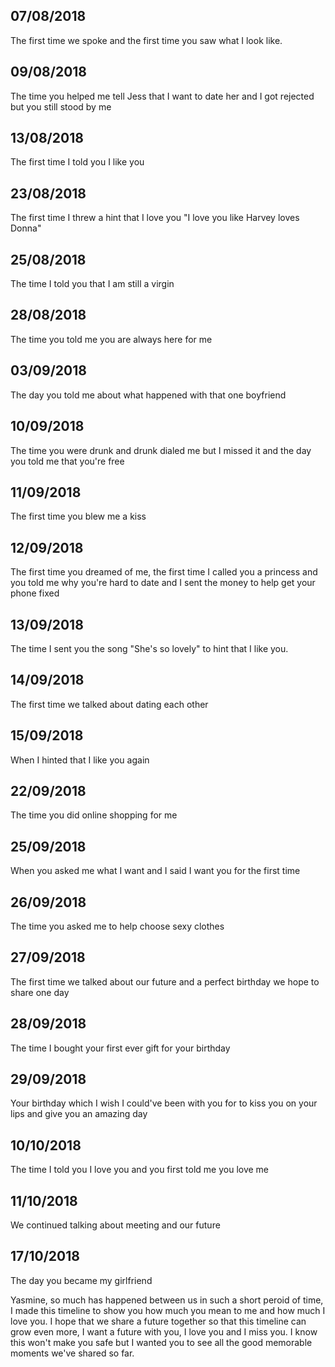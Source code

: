 ## 07/08/2018
The first time we spoke and the first time you saw what I look like.

## 09/08/2018  
The time you helped me tell Jess that I want to date her and I got rejected but you still stood by me

## 13/08/2018  
The first time I told you I like you

## 23/08/2018  
The first time I threw a hint that I love you "I love you like Harvey loves Donna"

## 25/08/2018  
The time I told you that I am still a virgin

## 28/08/2018 
The time you told me you are always here for me

## 03/09/2018  
The day you told me about what happened with that one boyfriend

## 10/09/2018 
The time you were drunk and drunk dialed me but I missed it and the day you told me that you're free

## 11/09/2018  
The first time you blew me a kiss

## 12/09/2018  
The first time you dreamed of me, the first time I called you a princess and you told me why you're hard to date and I sent the money to help get your phone fixed

## 13/09/2018 
The time I sent you the song "She's so lovely" to hint that I like you.

## 14/09/2018 
The first time we talked about dating each other

## 15/09/2018 
When I hinted that I like you again

## 22/09/2018
The time you did online shopping for me

## 25/09/2018 
When you asked me what I want and I said I want you for the first time


## 26/09/2018 
The time you asked me to help choose sexy clothes

## 27/09/2018 
The first time we talked about our future and a perfect birthday we hope to share one day

## 28/09/2018
The time I bought your first ever gift for your birthday

## 29/09/2018 
Your birthday which I wish I could've been with you for to kiss you on your lips and give you an amazing day

## 10/10/2018 
The time I told you I love you and you first told me you love me

## 11/10/2018 
We continued talking about meeting and our future

## 17/10/2018 
The day you became my girlfriend

Yasmine, so much has happened between us in such a short peroid of time, I made this timeline to show you how much you mean to me and how much I love you.
I hope that we share a future together so that this timeline can grow even more, I want a future with you, I love you and I miss you.
I know this won't make you safe but I wanted you to see all the good memorable moments we've shared so far.

